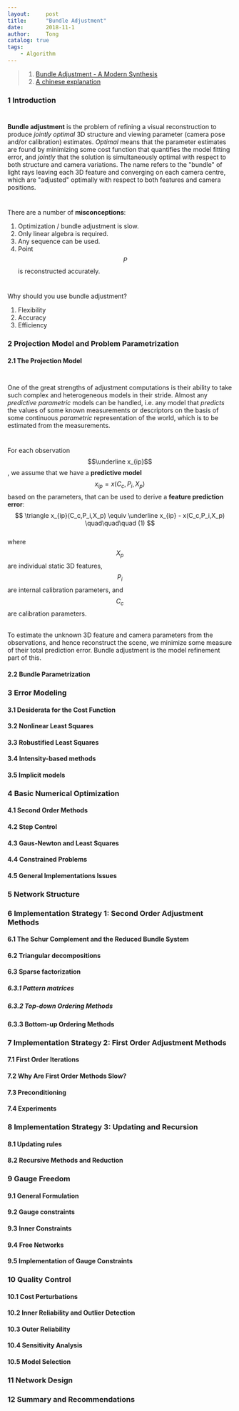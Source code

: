 ```yaml
---
layout:     post
title:      "Bundle Adjustment"
date:       2018-11-1
author:     Tong
catalog: true
tags:
    - Algorithm
---
```


> 1. [Bundle Adjustment - A Modern Synthesis][paper-ba] <br>
> 2. [A chinese explanation][blog-ba] 

### 1 Introduction

$$\quad$$ __Bundle adjustment__ is the problem of refining a visual reconstruction to produce _jointly optimal_ 3D structure and viewing parameter (camera pose and/or calibration) estimates. _Optimal_ 
means that the parameter estimates are found by minimizing some cost function that quantifies the model fitting error, and _jointly_ that the solution is simultaneously optimal with respect to both 
structure and camera variations. The name refers to the "bundle" of light rays leaving each 3D feature and converging on each camera centre, which are "adjusted" optimally with respect to both 
features and camera positions.

$$\quad$$ There are a number of __misconceptions__: <br>
1. Optimization / bundle adjustment is slow.
2. Only linear algebra is required.
3. Any sequence can be used.
4. Point $$P$$ is reconstructed accurately.

$$\quad$$ Why should you use bundle adjustment? <br>
1. Flexibility
2. Accuracy
3. Efficiency

### 2 Projection Model and Problem Parametrization

#### 2.1 The Projection Model

$$\quad$$ One of the great strengths of adjustment computations is their ability to take such complex and heterogeneous models in their stride. Almost any _predictive parametric_ models 
can be handled, i.e. any model that _predicts_ the values of some known measurements or descriptors on the basis of some continuous _parametric_ representation of the world, which is to 
be estimated from the measurements.

$$\quad$$ For each observation $$\underline x_{ip}$$ , we assume that we have a __predictive model__ $$x_{ip} = x(C_c,P_i,X_p)$$ based on the parameters, that can be used to 
derive a __feature prediction error__:
$$
\triangle x_{ip}(C_c,P_i,X_p) \equiv \underline x_{ip} - x(C_c,P_i,X_p)   \quad\quad\quad (1)
$$
<br> where $$X_p$$ are individual static 3D features, $$P_i$$ are internal calibration parameters, and $$C_c$$ are calibration parameters.

<br> To estimate the unknown 3D feature and camera parameters from the observations, and hence reconstruct the scene, we minimize some measure of their total prediction error. Bundle adjustment is 
the model refinement part of this.

#### 2.2 Bundle Parametrization



### 3 Error Modeling


#### 3.1 Desiderata for the Cost Function



#### 3.2 Nonlinear Least Squares



#### 3.3 Robustified Least Squares



#### 3.4 Intensity-based methods



#### 3.5 Implicit models 



### 4 Basic Numerical Optimization



#### 4.1 Second Order Methods



#### 4.2 Step Control 



#### 4.3 Gaus-Newton and Least Squares



#### 4.4 Constrained Problems



#### 4.5 General Implementations Issues



### 5 Network Structure



### 6 Implementation Strategy 1: Second Order Adjustment Methods


#### 6.1 The Schur Complement and the Reduced Bundle System



#### 6.2 Triangular decompositions



#### 6.3 Sparse factorization 



##### 6.3.1 Pattern matrices



##### 6.3.2 Top-down Ordering Methods



#### 6.3.3 Bottom-up Ordering Methods



### 7 Implementation Strategy 2: First Order Adjustment Methods



#### 7.1 First Order Iterations


#### 7.2 Why Are First Order Methods Slow?



#### 7.3 Preconditioning



#### 7.4 Experiments



### 8 Implementation Strategy 3: Updating and Recursion

#### 8.1 Updating rules



#### 8.2 Recursive Methods and Reduction



### 9 Gauge Freedom

#### 9.1 General Formulation



#### 9.2 Gauge constraints



#### 9.3 Inner Constraints



#### 9.4 Free Networks



#### 9.5 Implementation of Gauge Constraints



### 10 Quality Control



#### 10.1 Cost Perturbations



#### 10.2 Inner Reliability and Outlier Detection   



#### 10.3 Outer Reliability



#### 10.4 Sensitivity Analysis



#### 10.5 Model Selection



### 11 Network Design



### 12 Summary and Recommendations
 






[paper-ba]: https://hal.inria.fr/inria-00548290/document
[blog-ba]: https://blog.csdn.net/OptSolution/article/details/64442962